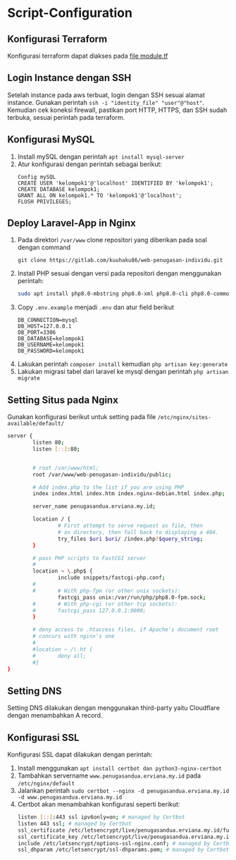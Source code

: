 # Script-Configuration

## Konfigurasi Terraform
Konfigurasi terraform dapat diakses pada [file module.tf](module.tf)

## Login Instance dengan SSH
Setelah instance pada aws terbuat, login dengan SSH sesuai alamat instance. Gunakan perintah `ssh -i "identity_file" "user"@"host"`. Kemudian cek koneksi firewall, pastikan port HTTP, HTTPS, dan SSH sudah terbuka, sesuai perintah pada terraform.

## Konfigurasi MySQL
1. Install mySQL dengan perintah `apt install mysql-server`
2. Atur konfigurasi dengan perintah sebagai berikut:
    ```
    Config mySQL
    CREATE USER 'kelompok1'@'localhost' IDENTIFIED BY 'kelompok1';
    CREATE DATABASE kelompok1;
    GRANT ALL ON kelompok1.* TO 'kelompok1'@'localhost';
    FLUSH PRIVILEGES;
    ```

## Deploy Laravel-App in Nginx
1. Pada direktori `/var/www` clone repositori yang diberikan pada soal dengan command
    ```
    git clone https://gitlab.com/kuuhaku86/web-penugasan-individu.git
    ```
2. Install PHP sesuai dengan versi pada repositori dengan menggunakan perintah:
    ```sh
    sudo apt install php8.0-mbstring php8.0-xml php8.0-cli php8.0-common php8.0-intl php8.0-opcache php8.0-readline php8.0-mysql composer unzip
    ```
3. Copy `.env.example` menjadi `.env` dan atur field berikut
    ```
    DB_CONNECTION=mysql
    DB_HOST=127.0.0.1
    DB_PORT=3306
    DB_DATABASE=kelompok1
    DB_USERNAME=kelompok1
    DB_PASSWORD=kelompok1
    ```
4. Lakukan perintah `composer install` kemudian `php artisan key:generate`
5. Lakukan migrasi tabel dari laravel ke mysql dengan perintah `php artisan migrate`

## Setting Situs pada Nginx
Gunakan konfigurasi berikut untuk setting pada file `/etc/nginx/sites-available/default/`
```sh
server {
        listen 80;
        listen [::]:80;


        # root /var/www/html;
        root /var/www/web-penugasan-individu/public;

        # Add index.php to the list if you are using PHP
        index index.html index.htm index.nginx-debian.html index.php;

        server_name penugasandua.erviana.my.id;

        location / {
                # First attempt to serve request as file, then
                # as directory, then fall back to displaying a 404.
                try_files $uri $uri/ /index.php?$query_string;
        }

        # pass PHP scripts to FastCGI server
        #
        location ~ \.php$ {
                include snippets/fastcgi-php.conf;
        #
        #       # With php-fpm (or other unix sockets):
                fastcgi_pass unix:/var/run/php/php8.0-fpm.sock;
        #       # With php-cgi (or other tcp sockets):
        #       fastcgi_pass 127.0.0.1:9000;
        }

        # deny access to .htaccess files, if Apache's document root
        # concurs with nginx's one
        #
        #location ~ /\.ht {
        #       deny all;
        #}
}
```

## Setting DNS
Setting DNS dilakukan dengan menggunakan third-party yaitu Cloudflare dengan menambahkan A record.

## Konfigurasi SSL
Konfigurasi SSL dapat dilakukan dengan perintah:
1. Install menggunakan `apt install certbot dan python3-nginx-certbot`
2. Tambahkan servername `www.penugasandua.erviana.my.id` pada `/etc/nginx/default`
3. Jalankan perintah `sudo certbot --nginx -d penugasandua.erviana.my.id -d www.penugasandua.erviana.my.id`
4. Certbot akan menambahkan konfigurasi seperti berikut:
    ```sh
    listen [::]:443 ssl ipv6only=on; # managed by Certbot
    listen 443 ssl; # managed by Certbot
    ssl_certificate /etc/letsencrypt/live/penugasandua.erviana.my.id/fullchain.pem; # managed by Certbot
    ssl_certificate_key /etc/letsencrypt/live/penugasandua.erviana.my.id/privkey.pem; # managed by Certbot
    include /etc/letsencrypt/options-ssl-nginx.conf; # managed by Certbot
    ssl_dhparam /etc/letsencrypt/ssl-dhparams.pem; # managed by Certbot
    ```
